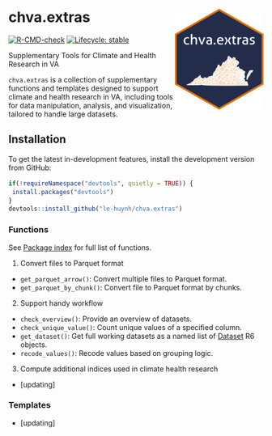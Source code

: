 
<!-- README.md is generated from README.Rmd. Please edit that file -->

# chva.extras <img src="man/figures/logo.png" width = "175" height = "200" align="right" />

<!-- badges: start -->

[![R-CMD-check](https://github.com/le-huynh/chva.extras/actions/workflows/R-CMD-check.yaml/badge.svg)](https://github.com/le-huynh/chva.extras/actions/workflows/R-CMD-check.yaml)
[![Lifecycle:
stable](https://img.shields.io/badge/lifecycle-stable-brightgreen.svg)](https://lifecycle.r-lib.org/articles/stages.html#stable)
<!-- badges: end -->

Supplementary Tools for Climate and Health Research in VA

`chva.extras` is a collection of supplementary functions and templates
designed to support climate and health research in VA, including tools
for data manipulation, analysis, and visualization, tailored to handle
large datasets.

## Installation

To get the latest in-development features, install the development
version from GitHub:

``` r
if(!requireNamespace("devtools", quietly = TRUE)) {
 install.packages("devtools")
}
devtools::install_github("le-huynh/chva.extras")
```

### Functions

See [Package
index](https://le-huynh.github.io/chva.extras/reference/index.html) for
full list of functions.

1.  Convert files to Parquet format  

- `get_parquet_arrow()`: Convert multiple files to Parquet format.  
- `get_parquet_by_chunk()`: Convert file to Parquet format by chunks.

2.  Support handy workflow

- `check_overview()`: Provide an overview of datasets.  
- `check_unique_value()`: Count unique values of a specified column.  
- `get_dataset()`: Get full working datasets as a named list of
  [Dataset](https://arrow.apache.org/docs/r/reference/Dataset.html) R6
  objects.  
- `recode_values()`: Recode values based on grouping logic.

3.  Compute additional indices used in climate health research

- \[updating\]

### Templates

- \[updating\]
